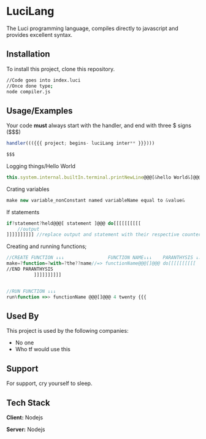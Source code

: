 
# LuciLang

The Luci programming language, compiles directly to javascript and provides excellent syntax.

## Installation

To install this project, clone this repository.

```bash
//Code goes into index.luci
//Once done type;
node compiler.js
```


## Usage/Examples

Your code **must** always start with the handler, and end with three $ signs ($$$)
```javascript
handler((({{{ project; begins- luciLang inter** }}})))

$$$
```

Logging things/Hello World
```javascript
this.system.internal.builtIn.terminal.printNewLine@@@[&hello World&]@@@
```

Crating variables
```javascript
make new variable_nonConstant named variableName equal to &value&
```

If statements
```javascript
if?statement?held@@@[ statement ]@@@ do[[[[[[[[[[
    //output
]]]]]]]]]] //replace output and statement with their respective counterparts.
```

Creating and running functions;
```javascript
//CREATE FUNCTION ↓↓↓                FUNCTION NAME↓↓↓    PARANTHYSIS ↓↓↓
make=?function=?with=?the??name//=> functionName@@@[]@@@ do[[[[[[[[[[
//END PARANTHYSIS
          ]]]]]]]]]]


//RUN FUNCTION ↓↓↓
run%function =>> functionName @@@[]@@@ 4 twenty {{{ 
```

## Used By

This project is used by the following companies:

- No one
- Who tf would use this


## Support

For support, cry yourself to sleep.


## Tech Stack

**Client:** Nodejs

**Server:** Nodejs

